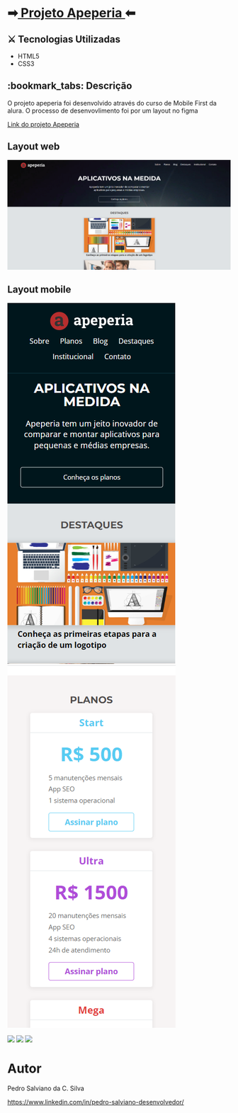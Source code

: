 
<h1>
➡<a href="https://pe-salviano.github.io/projeto-apeperia/projeto-apeperia/"> Projeto Apeperia </a>
⬅</h1>


<h2>⚔ Tecnologias Utilizadas</h2>

<div style="display: inline_block">

- HTML5
- CSS3
  
</div>

<h2>:bookmark_tabs: Descrição</h2>
<p>O projeto apeperia foi desenvolvido através do curso de Mobile First da alura. O processo de desenvovlimento foi por um layout no figma </p>
<a href="https://pe-salviano.github.io/projeto-apeperia/projeto-apeperia/" target="_blank"> Link do projeto Apeperia </a>


## Layout web
![Web 1](https://github.com/pe-salviano/projeto-apeperia/blob/main/projeto-apeperia/img/layout-web1.png)

## Layout mobile
![Mobile 1](https://github.com/pe-salviano/projeto-apeperia/blob/main/projeto-apeperia/img/layout-mobile1.png)
![Mobile 1](https://github.com/pe-salviano/projeto-apeperia/blob/main/projeto-apeperia/img/layout-mobile2.png)


<div style="display: inline_block">
  
<a href = "mailto:pedro.salviano.cs@gmail.com"><img src="https://img.shields.io/badge/-Gmail-%23333?style=for-the-badge&logo=gmail&logoColor=white" target="_blank"></a>
<a href="https://www.linkedin.com/in/pedro-salviano-857917116/" target="_blank"><img src="https://img.shields.io/badge/-LinkedIn-%230077B5?style=for-the-badge&logo=linkedin&logoColor=white" target="_blank"></a>
<a href="COLOCAR LINK DO PORJETO PRONTO" target="_blank"><img src="https://img.shields.io/badge/-Portf%C3%B3lio-brown?style=for-the-badge&logo=true" target="_blank"></a>
  
</div>



# Autor

Pedro Salviano da C. Silva

https://www.linkedin.com/in/pedro-salviano-desenvolvedor/


